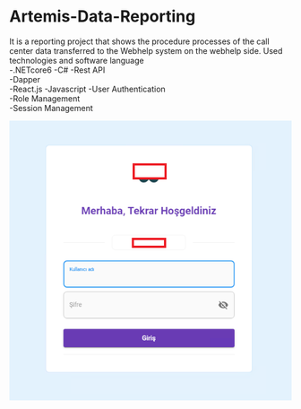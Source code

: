# Artemis-Data-Reporting
It is a reporting project that shows the procedure processes of the call center data transferred to the Webhelp system on the webhelp side.  Used technologies and software language  
-.NETcore6 
-C# 
-Rest API  
-Dapper  
-React.js 
-Javascript 
-User Authentication  
-Role Management  
-Session Management

![Login Page](https://github.com/turkmuhendisnet/Artemis-Data-Reporting/blob/main/LoginPage.png)
